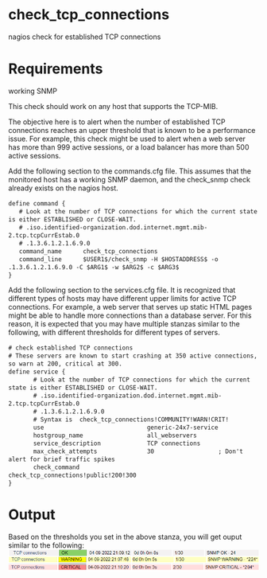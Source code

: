 # check_tcp_connections
nagios check for established TCP connections

# Requirements
working SNMP

This check should work on any host that supports the TCP-MIB.  

The objective here is to alert when the number of established TCP connections reaches an upper threshold that is known to be a performance issue.  For example, this check might be used to alert when a web server has more than 999 active sessions, or a load balancer has more than 500 active sessions.

Add the following section to the commands.cfg file.  This assumes that the monitored host has a working SNMP daemon, and the check_snmp check already exists on the nagios host. 
```
define command {
   # Look at the number of TCP connections for which the current state is either ESTABLISHED or CLOSE-WAIT. 
   # .iso.identified-organization.dod.internet.mgmt.mib-2.tcp.tcpCurrEstab.0
   # .1.3.6.1.2.1.6.9.0 
   command_name      check_tcp_connections
   command_line      $USER1$/check_snmp -H $HOSTADDRESS$ -o .1.3.6.1.2.1.6.9.0 -C $ARG1$ -w $ARG2$ -c $ARG3$ 
}
```

Add the following section to the services.cfg file.  It is recognized that different types of hosts may have different upper limits for active TCP connections.  For example, a web server that serves up static HTML pages might be able to handle more connections than a database server.  For this reason, it is expected that you may have multiple stanzas similar to the following, with different thresholds for different types of servers.
```
# check established TCP connections
# These servers are known to start crashing at 350 active connections, so warn at 200, critical at 300.
define service {
       # Look at the number of TCP connections for which the current state is either ESTABLISHED or CLOSE-WAIT. 
       # .iso.identified-organization.dod.internet.mgmt.mib-2.tcp.tcpCurrEstab.0
       # .1.3.6.1.2.1.6.9.0 
       # Syntax is  check_tcp_connections!COMMUNITY!WARN!CRIT! 
       use                             generic-24x7-service
       hostgroup_name                  all_webservers
       service_description             TCP connections
       max_check_attempts              30                  ; Don't alert for brief traffic spikes
       check_command                   check_tcp_connections!public!200!300
}
```

# Output
Based on the thresholds you set in the above stanza, you will get ouput similar to the following:
<br><img src=images/check_tcp_connections.png>
